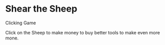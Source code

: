 # Shear the Sheep
Clicking Game


Click on the Sheep to make money to buy better tools to make even more mone.

